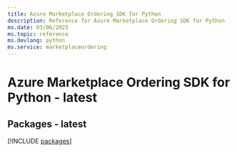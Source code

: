 ```yaml
---
title: Azure Marketplace Ordering SDK for Python
description: Reference for Azure Marketplace Ordering SDK for Python
ms.date: 03/06/2025
ms.topic: reference
ms.devlang: python
ms.service: marketplaceordering
---
```

# Azure Marketplace Ordering SDK for Python - latest
## Packages - latest
[!INCLUDE [packages](marketplace-ordering-index.md)]